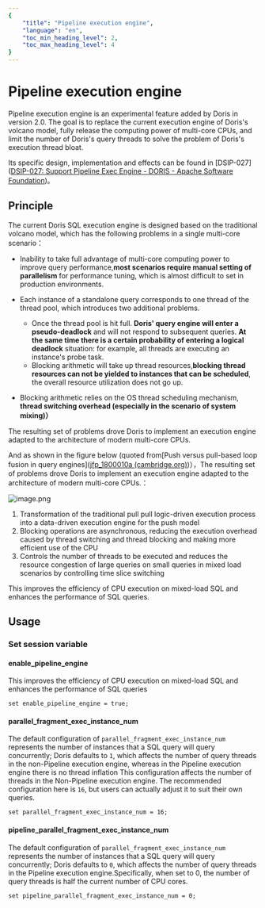 ```yaml
---
{
    "title": "Pipeline execution engine",
    "language": "en",
    "toc_min_heading_level": 2,
    "toc_max_heading_level": 4
}
---
```


<!-- 
Licensed to the Apache Software Foundation (ASF) under one
or more contributor license agreements.  See the NOTICE file
distributed with this work for additional information
regarding copyright ownership.  The ASF licenses this file
to you under the Apache License, Version 2.0 (the
"License"); you may not use this file except in compliance
with the License.  You may obtain a copy of the License at

  http://www.apache.org/licenses/LICENSE-2.0

Unless required by applicable law or agreed to in writing,
software distributed under the License is distributed on an
"AS IS" BASIS, WITHOUT WARRANTIES OR CONDITIONS OF ANY
KIND, either express or implied.  See the License for the
specific language governing permissions and limitations
under the License.
-->

# Pipeline execution engine

<version since="2.0.0"></version>

Pipeline execution engine is an experimental feature added by Doris in version 2.0. The goal is to replace the current execution engine of Doris's volcano model, fully release the computing power of multi-core CPUs, and limit the number of Doris's query threads to solve the problem of Doris's execution thread bloat.

Its specific design, implementation and effects can be found in [DSIP-027]([DSIP-027: Support Pipeline Exec Engine - DORIS - Apache Software Foundation](https://cwiki.apache.org/confluence/display/DORIS/DSIP-027%3A+Support+Pipeline+Exec+Engine))。

## Principle

The current Doris SQL execution engine is designed based on the traditional volcano model, which has the following problems in a single multi-core scenario：
* Inability to take full advantage of multi-core computing power to improve query performance,**most scenarios require manual setting of parallelism** for performance tuning, which is almost difficult to set in production environments.

* Each instance of a standalone query corresponds to one thread of the thread pool, which introduces two additional problems.
  * Once the thread pool is hit full. **Doris' query engine will enter a pseudo-deadlock** and will not respond to subsequent queries. **At the same time there is a certain probability of entering a logical deadlock** situation: for example, all threads are executing an instance's probe task.
  * Blocking arithmetic will take up thread resources,**blocking thread resources can not be yielded to instances that can be scheduled**, the overall resource utilization does not go up.

* Blocking arithmetic relies on the OS thread scheduling mechanism, **thread switching overhead (especially in the scenario of system mixing)）**

The resulting set of problems drove Doris to implement an execution engine adapted to the architecture of modern multi-core CPUs.

And as shown in the figure below (quoted from[Push versus pull-based loop fusion in query engines]([jfp_1800010a (cambridge.org)](https://www.cambridge.org/core/services/aop-cambridge-core/content/view/D67AE4899E87F4B5102F859B0FC02045/S0956796818000102a.pdf/div-class-title-push-versus-pull-based-loop-fusion-in-query-engines-div.pdf))），The resulting set of problems drove Doris to implement an execution engine adapted to the architecture of modern multi-core CPUs.：

![image.png](/images/pipeline-execution-engine.png)

1. Transformation of the traditional pull pull logic-driven execution process into a data-driven execution engine for the push model
2. Blocking operations are asynchronous, reducing the execution overhead caused by thread switching and thread blocking and making more efficient use of the CPU
3. Controls the number of threads to be executed and reduces the resource congestion of large queries on small queries in mixed load scenarios by controlling time slice switching

This improves the efficiency of CPU execution on mixed-load SQL and enhances the performance of SQL queries.

## Usage

### Set session variable

#### enable_pipeline_engine

This improves the efficiency of CPU execution on mixed-load SQL and enhances the performance of SQL queries

```
set enable_pipeline_engine = true;
```

#### parallel_fragment_exec_instance_num

The default configuration of `parallel_fragment_exec_instance_num` represents the number of instances that a SQL query will query concurrently; Doris defaults to `1`, which affects the number of query threads in the non-Pipeline execution engine, whereas in the Pipeline execution engine there is no thread inflation This configuration affects the number of threads in the Non-Pipeline execution engine. The recommended configuration here is `16`, but users can actually adjust it to suit their own queries.

```
set parallel_fragment_exec_instance_num = 16;
```


#### pipeline_parallel_fragment_exec_instance_num
The default configuration of `parallel_fragment_exec_instance_num` represents the number of instances that a SQL query will query concurrently; Doris defaults to `0`, which affects the number of query threads in the Pipeline execution engine.Specifically, when set to 0, the number of query threads is half the current number of CPU cores.

```
set pipeline_parallel_fragment_exec_instance_num = 0;
```


